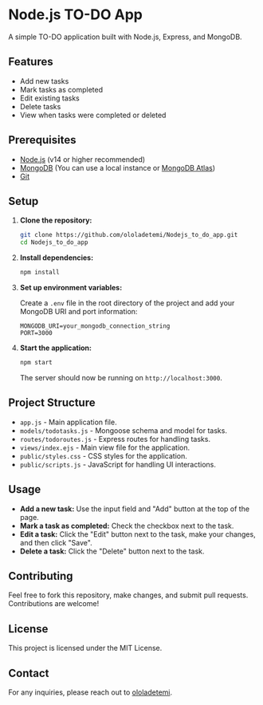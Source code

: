 # Node.js TO-DO App

A simple TO-DO application built with Node.js, Express, and MongoDB.

## Features

- Add new tasks
- Mark tasks as completed
- Edit existing tasks
- Delete tasks
- View when tasks were completed or deleted

## Prerequisites

- [Node.js](https://nodejs.org/) (v14 or higher recommended)
- [MongoDB](https://www.mongodb.com/) (You can use a local instance or [MongoDB Atlas](https://www.mongodb.com/cloud/atlas))
- [Git](https://git-scm.com/)

## Setup

1. **Clone the repository:**

    ```bash
    git clone https://github.com/ololadetemi/Nodejs_to_do_app.git
    cd Nodejs_to_do_app
    ```

2. **Install dependencies:**

    ```bash
    npm install
    ```

3. **Set up environment variables:**

    Create a `.env` file in the root directory of the project and add your MongoDB URI and port information:

    ```env
    MONGODB_URI=your_mongodb_connection_string
    PORT=3000
    ```

4. **Start the application:**

    ```bash
    npm start
    ```

    The server should now be running on `http://localhost:3000`.

## Project Structure

- `app.js` - Main application file.
- `models/todotasks.js` - Mongoose schema and model for tasks.
- `routes/todoroutes.js` - Express routes for handling tasks.
- `views/index.ejs` - Main view file for the application.
- `public/styles.css` - CSS styles for the application.
- `public/scripts.js` - JavaScript for handling UI interactions.

## Usage

- **Add a new task:** Use the input field and "Add" button at the top of the page.
- **Mark a task as completed:** Check the checkbox next to the task.
- **Edit a task:** Click the "Edit" button next to the task, make your changes, and then click "Save".
- **Delete a task:** Click the "Delete" button next to the task.

## Contributing

Feel free to fork this repository, make changes, and submit pull requests. Contributions are welcome!

## License

This project is licensed under the MIT License.

## Contact

For any inquiries, please reach out to [ololadetemi](https://github.com/ololadetemi).

```

